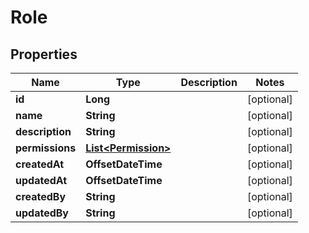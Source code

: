 

# Role

## Properties

Name | Type | Description | Notes
------------ | ------------- | ------------- | -------------
**id** | **Long** |  |  [optional]
**name** | **String** |  |  [optional]
**description** | **String** |  |  [optional]
**permissions** | [**List&lt;Permission&gt;**](Permission.md) |  |  [optional]
**createdAt** | **OffsetDateTime** |  |  [optional]
**updatedAt** | **OffsetDateTime** |  |  [optional]
**createdBy** | **String** |  |  [optional]
**updatedBy** | **String** |  |  [optional]



